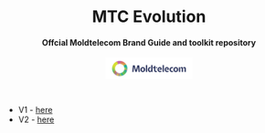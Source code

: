 <h1 align="center">MTC Evolution</h1>
<h4 align="center">Offcial Moldtelecom Brand Guide and toolkit repository</h4>

<p align=center>                           
  <img align="center" style="height: 30%; width: 30%;" src="files/moldtelecom_small_logo_1.png" />
</p> 
<br>



- V1 - [here](/v1)
- V2 - [here](/v2)